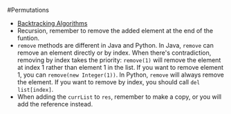 #Permutations
+ [Backtracking Algorithms](https://leetcode.com/problems/permutations/discuss/18239/A-general-approach-to-backtracking-questions-in-Java-(Subsets-Permutations-Combination-Sum-Palindrome-Partioning))
+ Recursion, remember to remove the added element at the end of the funtion.
+ `remove` methods are different in Java and Python. In Java, `remove` can remove an element directly or by index. When there's contradiction, removing by index takes the priority: `remove(1)` will remove the element at index 1 rather than element 1 in the list. If you want to remove element 1, you can `remove(new Integer(1))`. In Python, `remove` will always remove the element. If you want to remove by index, you should call `del list[index]`.
+ When adding the `currList` to `res`, remember to make a copy, or you will add the reference instead.
